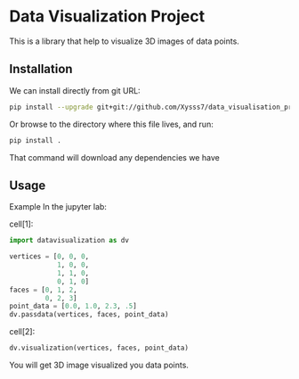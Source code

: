 # Data Visualization Project

This is a library that help to visualize 3D images of data points.

## Installation

We can install directly from git URL:
```bash
pip install --upgrade git+git://github.com/Xysss7/data_visualisation_project
```

Or browse to the directory where this file lives, and run:
```bash
pip install .
```
That command will download any dependencies we have

## Usage
Example
In the jupyter lab:

cell[1]:
```python
import datavisualization as dv

vertices = [0, 0, 0,
            1, 0, 0,
            1, 1, 0,
            0, 1, 0]
faces = [0, 1, 2,
         0, 2, 3]
point_data = [0.0, 1.0, 2.3, .5]
dv.passdata(vertices, faces, point_data)
```

cell[2]:
```python
dv.visualization(vertices, faces, point_data)
```

You will get 3D image visualized you data points.
